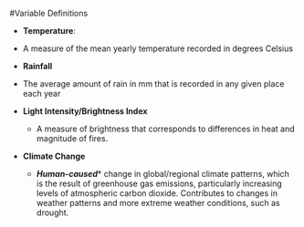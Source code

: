 #Variable Definitions


* **Temperature**:
 + A measure of the mean yearly temperature recorded in degrees Celsius

* **Rainfall**
 + The average amount of rain in mm that is recorded in any given place each year 
 
* **Light Intensity/Brightness Index**
  + A measure of brightness that corresponds to differences in heat and magnitude of fires.

* **Climate Change**
  + ***Human-caused**** change in global/regional climate patterns, which is the result of greenhouse gas emissions, particularly increasing levels of atmospheric carbon dioxide. Contributes to changes in weather patterns and more extreme weather conditions, such as drought.
